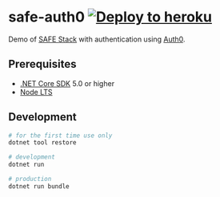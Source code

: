 # safe-auth0 [![Deploy to heroku](https://github.com/chengh42/safe-auth0/actions/workflows/deploy-heroku.yml/badge.svg)](https://github.com/chengh42/safe-auth0/actions/workflows/deploy-heroku.yml)

Demo of [SAFE Stack](https://safe-stack.github.io/) with authentication using [Auth0](https://auth0.com/).

## Prerequisites

* [.NET Core SDK](https://www.microsoft.com/net/download) 5.0 or higher
* [Node LTS](https://nodejs.org/en/download/)

## Development

```bash
# for the first time use only
dotnet tool restore

# development
dotnet run

# production
dotnet run bundle
```
